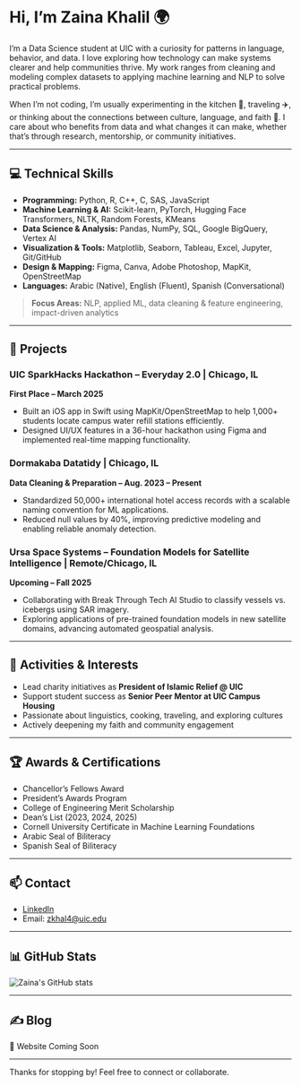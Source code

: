 # Hi, I’m Zaina Khalil 🌍

I’m a Data Science student at UIC with a curiosity for patterns in language, behavior, and data. I love exploring how technology can make systems clearer and help communities thrive. My work ranges from cleaning and modeling complex datasets to applying machine learning and NLP to solve practical problems.

When I’m not coding, I’m usually experimenting in the kitchen 🍴, traveling ✈️, or thinking about the connections between culture, language, and faith 🕌. I care about who benefits from data and what changes it can make, whether that’s through research, mentorship, or community initiatives.

---

## 💻 Technical Skills

- **Programming:** Python, R, C++, C, SAS, JavaScript  
- **Machine Learning & AI:** Scikit-learn, PyTorch, Hugging Face Transformers, NLTK, Random Forests, KMeans  
- **Data Science & Analysis:** Pandas, NumPy, SQL, Google BigQuery, Vertex AI  
- **Visualization & Tools:** Matplotlib, Seaborn, Tableau, Excel, Jupyter, Git/GitHub  
- **Design & Mapping:** Figma, Canva, Adobe Photoshop, MapKit, OpenStreetMap  
- **Languages:** Arabic (Native), English (Fluent), Spanish (Conversational)

> **Focus Areas:** NLP, applied ML, data cleaning & feature engineering, impact-driven analytics

---

## 🚀 Projects

### **UIC SparkHacks Hackathon – Everyday 2.0** | Chicago, IL  
**First Place – March 2025**  
- Built an iOS app in Swift using MapKit/OpenStreetMap to help 1,000+ students locate campus water refill stations efficiently.  
- Designed UI/UX features in a 36-hour hackathon using Figma and implemented real-time mapping functionality.  

### **Dormakaba Datatidy** | Chicago, IL  
**Data Cleaning & Preparation – Aug. 2023 – Present**  
- Standardized 50,000+ international hotel access records with a scalable naming convention for ML applications.  
- Reduced null values by 40%, improving predictive modeling and enabling reliable anomaly detection.  

### **Ursa Space Systems – Foundation Models for Satellite Intelligence** | Remote/Chicago, IL  
**Upcoming – Fall 2025**  
- Collaborating with Break Through Tech AI Studio to classify vessels vs. icebergs using SAR imagery.  
- Exploring applications of pre-trained foundation models in new satellite domains, advancing automated geospatial analysis.  

---

## 🌱 Activities & Interests

- Lead charity initiatives as **President of Islamic Relief @ UIC**  
- Support student success as **Senior Peer Mentor at UIC Campus Housing**  
- Passionate about linguistics, cooking, traveling, and exploring cultures  
- Actively deepening my faith and community engagement  

---

## 🏆 Awards & Certifications

- Chancellor’s Fellows Award  
- President’s Awards Program  
- College of Engineering Merit Scholarship  
- Dean’s List (2023, 2024, 2025)  
- Cornell University Certificate in Machine Learning Foundations  
- Arabic Seal of Biliteracy  
- Spanish Seal of Biliteracy  

---

## 📫 Contact

- [LinkedIn](https://www.linkedin.com/in/zaina-k-963b93290)  
- Email: zkhal4@uic.edu  

---

## 📊 GitHub Stats

![Zaina's GitHub stats](https://github-readme-stats.vercel.app/api?username=zainakhalil&show_icons=true&theme=radical)  

---

## ✍️ Blog

🚧 Website Coming Soon  

---

Thanks for stopping by! Feel free to connect or collaborate.
